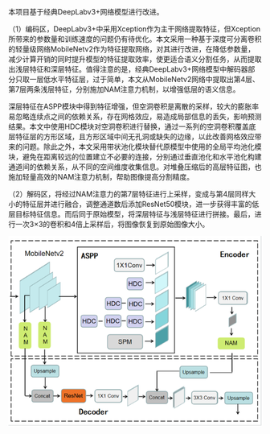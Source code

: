 本项目基于经典DeepLabv3+网络模型进行改进。

（1）编码区，DeepLabv3+中采用Xception作为主干网络提取特征，但Xception所带来的参数量和训练速度的问题仍有待优化。本文采用一种基于深度可分离卷积的轻量级网络MobileNetv2作为特征提取网络，对其进行改进，在降低参数量，减少计算开销的同时提升模型的特征提取效率，使更适合语义分割任务，从而提取出浅层特征和深层特征。值得注意的是，经典DeepLabv3+网络模型中解码器部分只取一层低水平特征层，过于简单，本文从MobileNetv2网络中提取出第4层、第7层两条浅层特征，分别施加NAM注意力机制，以增强低层的语义信息。

深层特征在ASPP模块中得到特征增强，但空洞卷积是离散的采样，较大的膨胀率易忽略连续点之间的依赖关系，存在网格效应，易造成局部信息的丢失，影响预测结果。本文中使用HDC模块对空洞卷积进行替换，通过一系列的空洞卷积覆盖底层特征层的方形区域，且方形区域中间无孔洞或缺失的边缘，以此改善网格效应带来的问题。除此之外，本文采用带状池化模块替代原模型中使用的全局平均池化模块，避免在距离较远的位置建立不必要的连接，分别通过垂直池化和水平池化构建通道间的依赖关系，从不同的空间维度收集信息。对堆叠压缩后的高层特征图，也施加轻量高效的NAM注意力机制，帮助图像提高分割精度。

（2）解码区，将经过NAM注意力的第7层特征进行上采样，变成与第4层同样大小的特征层并进行融合，调整通道数后添加ResNet50模块，进一步获得丰富的低层目标特征信息。而后同于原始模型，将深层特征与浅层特征进行拼接。最后，进行一次3×3的卷积和4倍上采样后，将图像恢复到原始图像大小。


![image](https://github.com/qqyyss/deeplab/blob/main/model.png)
